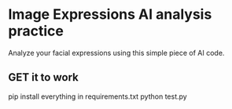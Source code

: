 # Image Expressions AI analysis practice

Analyze your facial expressions using this simple piece of AI code.

## GET it to work

pip install everything in requirements.txt
python test.py
